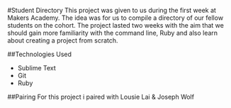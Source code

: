 #Student Directory
This project was given to us during the first week at Makers Academy. The idea was for us to compile a directory of our fellow students on the cohort. The project lasted two weeks with the aim that we should gain more familiarity with the command line, Ruby and also learn about creating a project from scratch.

##Technologies Used
- Sublime Text
- Git
- Ruby

##Pairing
For this project i paired with
Lousie Lai & Joseph Wolf 
